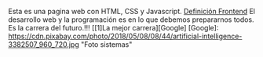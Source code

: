 
Esta es una pagina web con HTML, CSS y Javascript.
[Definición Frontend](https://es.wikipedia.org/wiki/Desarrollo_web_Front-end)
El desarrollo web y la programación es en lo que debemos prepararnos todos. Es la carrera del futuro.!!!
[[1]La mejor carrera][Google]
[Google]: https://cdn.pixabay.com/photo/2018/05/08/08/44/artificial-intelligence-3382507_960_720.jpg "Foto sistemas"

